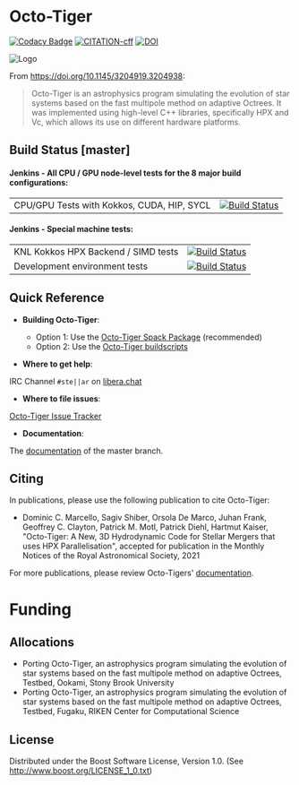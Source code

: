 # Octo-Tiger  

[![Codacy Badge](https://app.codacy.com/project/badge/Grade/ebc6d3e2e4f0407aa6a80dfc4fd03b97)](https://www.codacy.com/gh/STEllAR-GROUP/octotiger?utm_source=github.com&amp;utm_medium=referral&amp;utm_content=STEllAR-GROUP/octotiger&amp;utm_campaign=Badge_Grade) [![CITATION-cff](https://github.com/STEllAR-GROUP/octotiger/actions/workflows/cff-validator.yml/badge.svg)](https://github.com/STEllAR-GROUP/octotiger/actions/workflows/cff-validator.yml)  [![DOI](https://zenodo.org/badge/73526736.svg)](https://zenodo.org/badge/latestdoi/73526736)

![Logo](https://stellar-group.org/wp-content/uploads/2020/11/octotigerlogoArtboard-github.png)

From <https://doi.org/10.1145/3204919.3204938>:
> Octo-Tiger is an astrophysics program simulating the evolution of star systems
> based on the fast multipole method on adaptive Octrees. It was implemented using
> high-level C++ libraries, specifically HPX and Vc, which allows its use on
> different hardware platforms.

## Build Status [master]


#### Jenkins - All CPU / GPU node-level tests for the 8 major build configurations:
|   	|   	|
|---	|---	|
| CPU/GPU Tests with Kokkos, CUDA, HIP, SYCL | [![Build Status](https://rostam.cct.lsu.edu/jenkins/buildStatus/icon?job=Octo-Tiger+Node-Level%2Fmaster&config=nodelevel)](https://rostam.cct.lsu.edu/jenkins/job/Octo-Tiger%20Node-Level/job/master/) |

#### Jenkins - Special machine tests:

|   	|   	|
|---	|---	|
|  KNL Kokkos HPX Backend / SIMD tests 	| [![Build Status](https://simsgs.informatik.uni-stuttgart.de/jenkins/buildStatus/icon?job=Octo-Tiger+KNL%2Fmaster&config=knlbuild)](https://simsgs.informatik.uni-stuttgart.de/jenkins/view/Octo-Tiger%20and%20Dependencies/job/Octo-Tiger%20KNL/job/master/)  	|
| Development environment tests 	|  [![Build Status](https://simsgs.informatik.uni-stuttgart.de/jenkins/buildStatus/icon?job=Octo-Tiger+DEV%2Fmaster&config=devbuild)](https://simsgs.informatik.uni-stuttgart.de/jenkins/view/Octo-Tiger%20and%20Dependencies/job/Octo-Tiger%20DEV/job/master/)

## Quick Reference
  * **Building Octo-Tiger**:
    - Option 1: Use the [Octo-Tiger Spack Package](https://github.com/G-071/octotiger-spack) (recommended)
    - Option 2: Use the [Octo-Tiger buildscripts](https://github.com/STEllAR-GROUP/OctoTigerBuildChain)

  * **Where to get help**:

  IRC Channel `#ste||ar` on [libera.chat](libera.chat)

  * **Where to file issues**:

  [Octo-Tiger Issue Tracker](https://github.com/STEllAR-GROUP/octotiger/issues)

  * **Documentation**:
  
  The [documentation](https://stellar-group.github.io/octotiger/doc/html/) of the master branch.

## Citing

In publications, please use the following publication to cite Octo-Tiger:

*  Dominic C. Marcello, Sagiv Shiber, Orsola De Marco, Juhan Frank, Geoffrey C. Clayton, Patrick M. Motl, Patrick Diehl, Hartmut Kaiser, "Octo-Tiger: A New, 3D Hydrodynamic Code for Stellar Mergers that uses HPX Parallelisation", accepted for publication in the Monthly Notices of the Royal Astronomical Society, 2021

For more publications, please review Octo-Tigers' [documentation](http://octotiger.stellar-group.org/papers/).


# Funding

## Allocations
 
* Porting Octo-Tiger, an astrophysics program simulating the evolution of star systems based on the fast multipole method on adaptive Octrees, Testbed, Ookami, Stony Brook University
* Porting Octo-Tiger, an astrophysics program simulating the evolution of star systems based on the fast multipole method on adaptive Octrees, Testbed, Fugaku, RIKEN Center for Computational Science 


## License
Distributed under the Boost Software License, Version 1.0. (See 
<http://www.boost.org/LICENSE_1_0.txt>)
